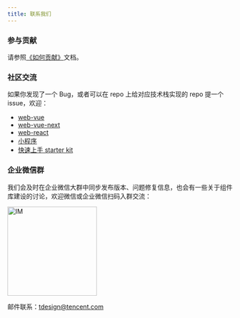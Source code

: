 ```yaml
---
title: 联系我们
---
```


### 参与贡献

请参照[《如何贡献》](/about/contributing)文档。

### 社区交流

如果你发现了一个 Bug，或者可以在 repo 上给对应技术栈实现的 repo 提一个 issue，欢迎：

- [web-vue](https://github.com/Tencent/tdesign-vue)
- [web-vue-next](https://github.com/Tencent/tdesign-vue-next)
- [web-react](https://github.com/Tencent/tdesign-react)
- [小程序](https://github.com/Tencent/tdesign-miniprogram)
- [快速上手 starter kit](https://github.com/Tencent/tdesign-vue-starter)

### 企业微信群

我们会及时在企业微信大群中同步发布版本、问题修复信息，也会有一些关于组件库建设的讨论，欢迎微信或企业微信扫码入群交流：

<img src="https://oteam-tdesign-1258344706.cos.ap-guangzhou.myqcloud.com/site/doc/TDesign%20IM.png" alt="IM" width="200">

邮件联系：[tdesign@tencent.com](mailto:tdesign@tencent.com)
